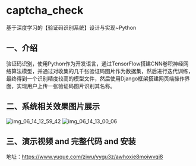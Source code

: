 # captcha_check
基于深度学习的【验证码识别系统】设计与实现~Python

## 一、介绍
验证码识别，使用Python作为开发语言，通过TensorFlow搭建CNN卷积神经网络算法模型，并通过对收集的几千张验证码图片作为数据集，然后进行迭代训练，最终得到一个识别精度较高的模型文件，然后使用Django框架搭建网页端操作界面，实现用户上传一张验证码图片识别其名称。

## 二、系统相关效果图片展示
![img_06_14_12_59_42](https://github.com/user-attachments/assets/f978acc7-1774-4a0f-acbe-87e3fd3b3fe9)
![img_06_14_13_00_06](https://github.com/user-attachments/assets/491480d7-ccc4-4921-8df7-60beba38e778)

## 三、演示视频 and 完整代码 and 安装
地址：https://www.yuque.com/ziwu/yygu3z/awhoxie8moiwvqi8
